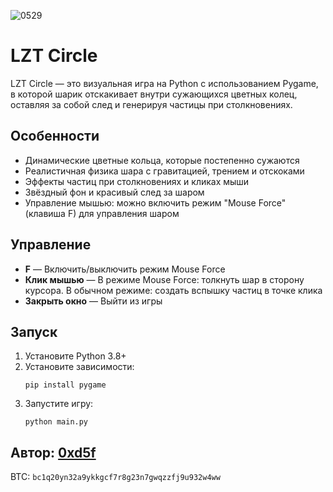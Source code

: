 
![0529](https://github.com/user-attachments/assets/c6589fe7-3f3e-4b5b-881a-b3e438e16b1d)



# LZT Circle

LZT Circle — это визуальная игра на Python с использованием Pygame, в которой шарик отскакивает внутри сужающихся цветных колец, оставляя за собой след и генерируя частицы при столкновениях.

## Особенности
- Динамические цветные кольца, которые постепенно сужаются
- Реалистичная физика шара с гравитацией, трением и отскоками
- Эффекты частиц при столкновениях и кликах мыши
- Звёздный фон и красивый след за шаром
- Управление мышью: можно включить режим "Mouse Force" (клавиша F) для управления шаром

## Управление
- **F** — Включить/выключить режим Mouse Force
- **Клик мышью** — В режиме Mouse Force: толкнуть шар в сторону курсора. В обычном режиме: создать вспышку частиц в точке клика
- **Закрыть окно** — Выйти из игры

## Запуск
1. Установите Python 3.8+
2. Установите зависимости:
   ```
   pip install pygame
   ```
3. Запустите игру:
   ```
   python main.py
   ```

**Автор:** [0xd5f](https://github.com/0xd5f)
---
BTC: `bc1q20yn32a9ykkgcf7r8g23n7gwqzzfj9u932w4ww`
